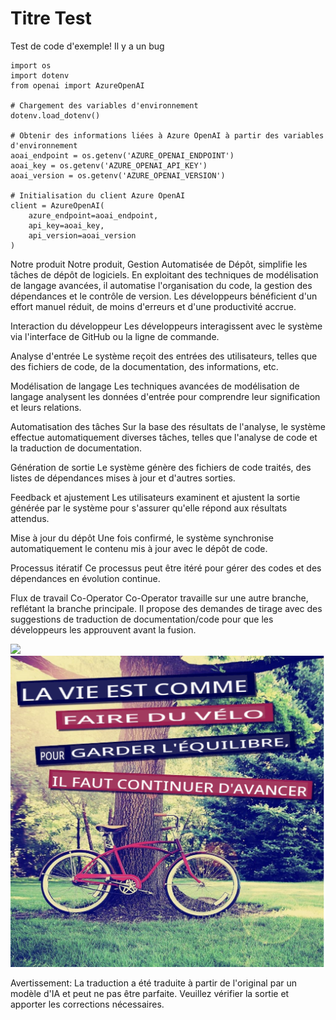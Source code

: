 # Titre Test


Test de code d'exemple! Il y a un bug
```
import os
import dotenv
from openai import AzureOpenAI

# Chargement des variables d'environnement
dotenv.load_dotenv()

# Obtenir des informations liées à Azure OpenAI à partir des variables d'environnement
aoai_endpoint = os.getenv('AZURE_OPENAI_ENDPOINT')
aoai_key = os.getenv('AZURE_OPENAI_API_KEY')
aoai_version = os.getenv('AZURE_OPENAI_VERSION')

# Initialisation du client Azure OpenAI
client = AzureOpenAI(
    azure_endpoint=aoai_endpoint,
    api_key=aoai_key,
    api_version=aoai_version
)
```

Notre produit
Notre produit, Gestion Automatisée de Dépôt, simplifie les tâches de dépôt de logiciels. En exploitant des techniques de modélisation de langage avancées, il automatise l'organisation du code, la gestion des dépendances et le contrôle de version. Les développeurs bénéficient d'un effort manuel réduit, de moins d'erreurs et d'une productivité accrue.

Interaction du développeur
Les développeurs interagissent avec le système via l'interface de GitHub ou la ligne de commande.

Analyse d'entrée
Le système reçoit des entrées des utilisateurs, telles que des fichiers de code, de la documentation, des informations, etc.

Modélisation de langage
Les techniques avancées de modélisation de langage analysent les données d'entrée pour comprendre leur signification et leurs relations.

Automatisation des tâches
Sur la base des résultats de l'analyse, le système effectue automatiquement diverses tâches, telles que l'analyse de code et la traduction de documentation.

Génération de sortie
Le système génère des fichiers de code traités, des listes de dépendances mises à jour et d'autres sorties.

Feedback et ajustement
Les utilisateurs examinent et ajustent la sortie générée par le système pour s'assurer qu'elle répond aux résultats attendus.

Mise à jour du dépôt
Une fois confirmé, le système synchronise automatiquement le contenu mis à jour avec le dépôt de code.

Processus itératif
Ce processus peut être itéré pour gérer des codes et des dépendances en évolution continue.

Flux de travail Co-Operator
Co-Operator travaille sur une autre branche, reflétant la branche principale. Il propose des demandes de tirage avec des suggestions de traduction de documentation/code pour que les développeurs les approuvent avant la fusion.






![](https://upload.wikimedia.org/wikipedia/commons/thumb/7/77/Google_Images_2015_logo.svg/1200px-Google_Images_2015_logo.svg.png)
![](./translated_images/bicycle.e5987a077c36459b31452b5f6322a930fe95440ab29aeb9c7cbea92148cbe694.fr.png)


Avertissement: La traduction a été traduite à partir de l'original par un modèle d'IA et peut ne pas être parfaite. Veuillez vérifier la sortie et apporter les corrections nécessaires.